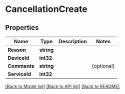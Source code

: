 # CancellationCreate

## Properties

Name | Type | Description | Notes
------------ | ------------- | ------------- | -------------
**Reason** | **string** |  | 
**DeviceId** | **int32** |  | 
**Comments** | **string** |  | [optional] 
**ServiceId** | **int32** |  | 

[[Back to Model list]](../README.md#documentation-for-models) [[Back to API list]](../README.md#documentation-for-api-endpoints) [[Back to README]](../README.md)


